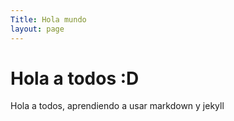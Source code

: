 ```yaml
---
Title: Hola mundo
layout: page
---
```

# Hola a todos :D
Hola a todos, aprendiendo a usar markdown y jekyll
